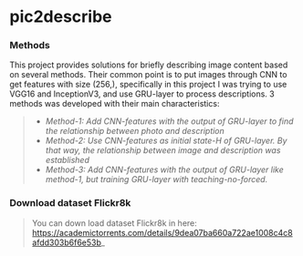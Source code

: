 # pic2describe
### Methods
This project provides solutions for briefly describing image content based on several methods. Their common point is to put images through CNN to get features with size (256,), specifically in this project I was trying to use VGG16 and InceptionV3, and use GRU-layer to process descriptions. 3 methods was developed with their main characteristics:

>- _Method-1: Add CNN-features with the output of GRU-layer to find the relationship between photo and description_
>- _Method-2: Use CNN-features as initial state-H of GRU-layer. By that way, the relationship between image and description was established_
>- _Method-3: Add CNN-features with the output of GRU-layer like method-1, but training GRU-layer with teaching-no-forced._

### Download dataset Flickr8k
>You can down load dataset Flickr8k in here: https://academictorrents.com/details/9dea07ba660a722ae1008c4c8afdd303b6f6e53b_
